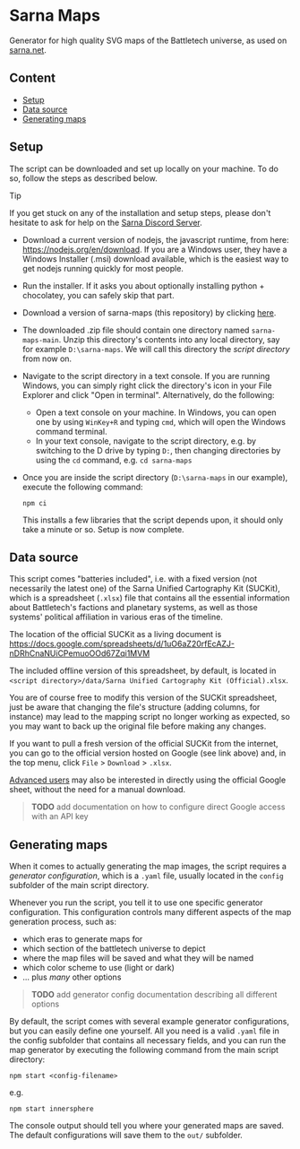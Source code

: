 # Sarna Maps

Generator for high quality SVG maps of the Battletech universe, as used on
[sarna.net](https://www.sarna.net).

## Content

- [Setup](#setup)
- [Data source](#data-source)
- [Generating maps](#generating-maps)

## Setup

The script can be downloaded and set up locally on your machine. To do so, follow the steps as described below.

> [!TIP]
> If you get stuck on any of the installation and setup steps, please don't hesitate to ask for help on the
> [Sarna Discord Server](https://discord.com/channels/845495550803705886).

- Download a current version of nodejs, the javascript runtime, from here: https://nodejs.org/en/download. If you are a
  Windows user, they have a Windows Installer (.msi) download available, which is the easiest way to get nodejs running
  quickly for most people.
- Run the installer. If it asks you about optionally installing python + chocolatey, you can safely skip that part.
- Download a version of sarna-maps (this repository) by clicking [here](https://github.com/sarna-net/sarna-maps/archive/refs/heads/main.zip).
- The downloaded .zip file should contain one directory named ``sarna-maps-main``. Unzip this directory's contents into
  any local directory, say for example ``D:\sarna-maps``. We will call this directory the *script directory* from now on.
- Navigate to the script directory in a text console. If you are running Windows, you can simply right click the 
  directory's icon in your File Explorer and click "Open in terminal". Alternatively, do the following:
  - Open a text console on your machine. In Windows, you can open one by using ``WinKey+R`` and typing
    ``cmd``, which will open the Windows command terminal.
  - In your text console, navigate to the script directory, e.g. by switching to the D drive by typing ``D:``, then
    changing directories by using the ``cd`` command, e.g. ``cd sarna-maps``
- Once you are inside the script directory (``D:\sarna-maps`` in our example), execute the following command:

      npm ci

  This installs a few libraries that the script depends upon, it should only take a minute or so. Setup is now complete. 

## Data source

This script comes "batteries included", i.e. with a fixed version (not necessarily the latest one) of the Sarna
Unified Cartography Kit (SUCKit), which is a spreadsheet (``.xlsx``) file that contains all the essential information
about Battletech's factions and planetary systems, as well as those systems' political affiliation in various eras
of the timeline.

The location of the official SUCKit as a living document is
https://docs.google.com/spreadsheets/d/1uO6aZ20rfEcAZJ-nDRhCnaNUiCPemuoOOd67Zqi1MVM

The included offline version of this spreadsheet, by default, is located
in ``<script directory>/data/Sarna Unified Cartography Kit (Official).xlsx``.

You are of course free to modify this version of the SUCKit spreadsheet, just be aware that changing the file's
structure (adding columns, for instance) may lead to the mapping script no longer working as expected, so you may want
to back up the original file before making any changes.

If you want to pull a fresh version of the official SUCKit from the internet, you can go to the official version hosted
on Google (see link above) and, in the top menu, click ``File`` > ``Download`` > ``.xlsx``.

<ins>Advanced users</ins> may also be interested in directly using the official Google sheet, without the need for a
manual download.
> **TODO** add documentation on how to configure direct Google access with an API key


## Generating maps

When it comes to actually generating the map images, the script requires a *generator configuration*, which is a
``.yaml`` file, usually located in the ``config`` subfolder of the main script directory.

Whenever you run the script, you tell it to use one specific generator configuration. This configuration controls
many different aspects of the map generation process, such as:
- which eras to generate maps for
- which section of the battletech universe to depict 
- where the map files will be saved and what they will be named
- which color scheme to use (light or dark)
- ... plus *many* other options

> **TODO** add generator config documentation describing all different options

By default, the script comes with several example generator configurations, but you can easily define one yourself.
All you need is a valid ``.yaml`` file in the config subfolder that contains all necessary fields, and you can run the
map generator by executing the following command from the main script directory:

    npm start <config-filename>

e.g.

    npm start innersphere

The console output should tell you where your generated maps are saved. The default configurations will save them to 
the ``out/`` subfolder.
